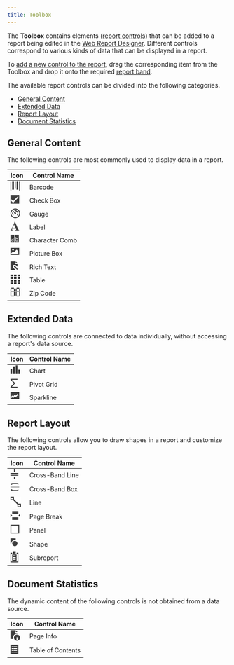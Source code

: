 ```yaml
---
title: Toolbox
---
```

The **Toolbox** contains elements ([report controls](../../../../interface-elements-for-web/articles/report-designer/report-elements/report-controls.md)) that can be added to a report being edited in the [Web Report Designer](../../../../interface-elements-for-web/articles/report-designer.md). Different controls correspond to various kinds of data that can be displayed in a report.

To [add a new control to the report](../../../../interface-elements-for-web/articles/report-designer/creating-reports/basic-operations/create-report-elements.md), drag the corresponding item from the Toolbox and drop it onto the required [report band](../../../../interface-elements-for-web/articles/report-designer/report-elements/report-bands.md).

The available report controls can be divided into the following categories.
* [General Content](#generalcontent)
* [Extended Data](#extendeddata)
* [Report Layout](#reportlayout)
* [Document Statistics](#documentstatistics)

## <a name="generalcontent"/>General Content
The following controls are most commonly used to display data in a report.

| Icon | Control Name |
|---|---|
| ![web-designer-toolbox-barcode](../../../images/Img24571.png) | Barcode |
| ![web-designer-toolbox-checkbox](../../../images/Img24565.png) | Check Box |
| ![web-designer-toolbox-gauge](../../../images/Img24573.png) | Gauge |
| ![web-designer-toolbox-label](../../../images/Img24560.png) | Label |
| ![web-designer-toolbox-cellular-label](../../../images/Img125221.png) | Character Comb |
| ![web-designer-toolbox-picture-box](../../../images/Img24567.png) | Picture Box |
| ![web-designer-toolbox-rich-text](../../../images/Img24561.png) | Rich Text |
| ![web-designer-toolbox-table](../../../images/Img24568.png) | Table |
| ![web-designer-toolbox-zipcode](../../../images/Img24572.png) | Zip Code |

## <a name="extendeddata"/>Extended Data
The following controls are connected to data individually, without accessing a report's data source.

| Icon | Control Name |
|---|---|
| ![web-designer-toolbox-chart](../../../images/Img24566.png) | Chart |
| ![web-designer-toolbox-pivotgrid](../../../images/Img24564.png) | Pivot Grid |
| ![web-designer-toolbox-sparkline](../../../images/Img24563.png) | Sparkline |

## <a name="reportlayout"/>Report Layout
The following controls allow you to draw shapes in a report and customize the report layout.

| Icon | Control Name |
|---|---|
| ![web-designer-toolbox-cross-band-line](../../../images/Img24576.png) | Cross-Band Line |
| ![web-designer-toolbox-cross-band-box](../../../images/Img24577.png) | Cross-Band Box |
| ![web-designer-toolbox-line](../../../images/Img24569.png) | Line |
| ![web-designer-toolbox-page-break](../../../images/Img24575.png) | Page Break |
| ![web-designer-toolbox-panel](../../../images/Img24562.png) | Panel |
| ![web-designer-toolbox-shape](../../../images/Img24570.png) | Shape |
| ![web-designer-toolbox-subreport](../../../images/Img120642.png) | Subreport |

## <a name="documentstatistics"/>Document Statistics
The dynamic content of the following controls is not obtained from a data source.

| Icon | Control Name |
|---|---|
| ![web-designer-toolbox-page-info](../../../images/Img24574.png) | Page Info |
| ![WebReportDesigner_Toolbox_TableOfContent](../../../images/Img122905.png) | Table of Contents |
